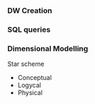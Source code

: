### DW Creation

### SQL queries

### Dimensional Modelling 

Star scheme

* Conceptual
* Logycal
* Physical




